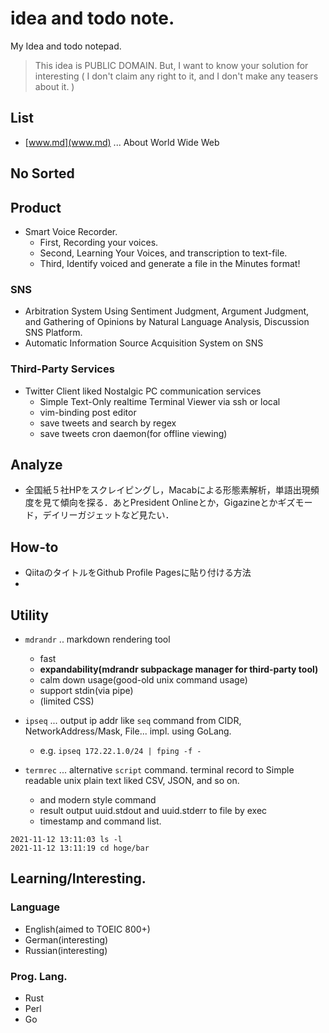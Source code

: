 # idea and todo note.
My Idea and todo notepad.

> This idea is PUBLIC DOMAIN.
> But, I want to know your solution for interesting
> ( I don't claim any right to it, and I don't make any teasers about it. )

## List

- [www.md](www.md) ... About World Wide Web


## No Sorted

## Product

- Smart Voice Recorder.
  - First, Recording your voices.
  - Second, Learning Your Voices, and transcription to text-file.
  - Third, Identify voiced and generate a file in the Minutes format!

### SNS

- Arbitration System Using Sentiment Judgment, Argument Judgment, and Gathering of Opinions by Natural Language Analysis, Discussion SNS Platform.
- Automatic Information Source Acquisition System on SNS

### Third-Party Services

- Twitter Client liked Nostalgic PC communication services
  - Simple Text-Only realtime Terminal Viewer via ssh or local
  - vim-binding post editor
  - save tweets and search by regex
  - save tweets cron daemon(for offline viewing)

## Analyze

- 全国紙５社HPをスクレイピングし，Macabによる形態素解析，単語出現頻度を見て傾向を探る．あとPresident Onlineとか，Gigazineとかギズモード，デイリーガジェットなど見たい．

## How-to

- QiitaのタイトルをGithub Profile Pagesに貼り付ける方法
-


## Utility

- `mdrandr` .. markdown rendering tool
  - fast
  - **expandability(mdrandr subpackage manager for third-party tool)**
  - calm down usage(good-old unix command usage)
  - support stdin(via pipe)
  - (limited CSS)


- `ipseq` ... output ip addr like `seq` command from CIDR, NetworkAddress/Mask, File... impl. using GoLang.
  - e.g. `ipseq 172.22.1.0/24 | fping -f -` 

- `termrec` ... alternative `script` command. terminal record to Simple readable unix plain text liked CSV, JSON, and so on.
  - and modern style command
  - result output uuid.stdout and uuid.stderr to file by exec
  - timestamp and command list.
 
 ```
 2021-11-12 13:11:03 ls -l
 2021-11-12 13:11:19 cd hoge/bar
 ```

## Learning/Interesting.

### Language

- English(aimed to TOEIC 800+)
- German(interesting)
- Russian(interesting)

### Prog. Lang.

- Rust
- Perl
- Go
